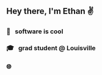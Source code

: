 ## Hey there, I'm Ethan ✌️

### 🧮 &nbsp; software is cool

### 🎓 &nbsp; grad student @ Louisville

### 🌐   &nbsp; &nbsp;&nbsp;

